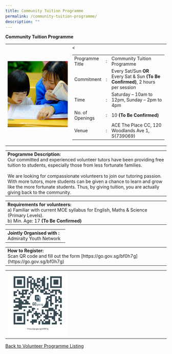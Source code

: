 ```yaml
---
title: Community Tuition Programme
permalink: /community-tuition-programme/
description: ""
---
```

**Community Tuition Programme**

<table border="0" width="100%">
	<tbody><tr>
		<td width="40%">
			<img src="/images/Community%20Tuition%20Programme.png" style="width=200px;height=auto;">
		</td>
		<td width="60%">
			&lt;
					<table border="0" width="100%">
				<tbody><tr>
					<td width="20%">
						Programme Title
					</td>
					<td width="5%">
						:
					</td><td width="75%">
						Community Tuition Programme
					</td>
				</tr>
				<tr>
					<td width="20%">
						Commitment
					</td>
					<td width="5%">
						:
					</td>
					<td width="75b>%">
						Every Sat/Sun <b>OR</b> Every Sat &amp; Sun <b>(To Be Confirmed)</b>, 2 hours per session
					</td>
				</tr>
				<tr>
					<td width="20%">
						Time
					</td>
					<td width="5%">
						:
					</td>
					<td width="75%">
						Saturday – 10am to 12pm,  
						Sunday – 2pm to 4pm
					</td>
				</tr>
				<tr>
					<td width="20%">
						No. of Openings
					</td>
					<td width="5%">
						:
					</td>
					<td width="75%">
						10 <b>(To Be Confirmed)</b>
					</td>
				</tr>
				<tr>
					<td width="20%">
						Venue
					</td>
					<td width="5%">
						:
					</td>
					<td width="75%">
						ACE The Place CC, 120 Woodlands Ave 1, S(739069)
					</td>
				</tr>
			</tbody></table>
		</td>
	</tr>
</tbody></table>

<table border="0" width="100%">
	<tbody><tr>
		<td>
			<b>Programme Description:</b><br>
			   Our committed and experienced volunteer tutors have been providing free tuition to students, especially those from less fortunate families. <br> 
			<br>We are looking for compassionate volunteers to join our tutoring passion. With more tutors, more students can be given a chance to learn and grow like the more fortunate students. Thus, by giving tuition, you are actually giving back to the community.
		</td>
	</tr>
</tbody></table>

<table border="0" width="100%">
	<tbody><tr>
		<td>
			<b>Requirements for volunteers:</b><br>
			a) Familiar with current MOE syllabus for English, Maths &amp; Science (Primary Levels). <br>
b) Min. Age: 17 <b>(To Be Confirmed)</b>
		</td>
	</tr>
</tbody></table>

<table border="0" width="100%">
	<tbody><tr>
		<td>
			<b>Jointly Organised with :</b><br>
			   Admiralty Youth Network
			&nbsp;
		</td>
	</tr>
</tbody></table>

<table border="0" width="100%">
	<tbody><tr>
		<td>
			<b>How to Register:</b><br>
			Scan QR code and fill out the form  [https://go.gov.sg/bf0h7g](https://go.gov.sg/bf0h7g)<br>
		</td>
	</tr>
</tbody></table>

<table border="0" width="100%">
	<tbody><tr>
		<td width="40%">
			<img src="/images/Community%20Tuition%20QR%20code.png" style="width=200px;height=auto;">
		</td>
		<td>
			&nbsp;
		</td>
	</tr>
	</tbody></table>

<a href="/examplekioskpage/">
	Back to Volunteer Programme Listing
	</a>